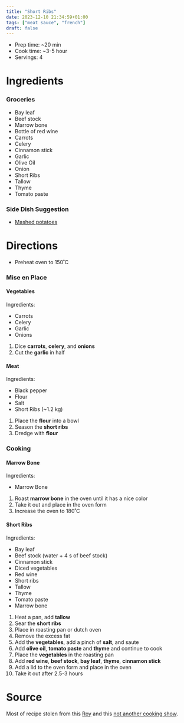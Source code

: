 ```yaml
---
title: "Short Ribs"
date: 2023-12-10 21:34:59+01:00
tags: ["meat sauce", "french"]
draft: false
---
```


- Prep time: ~20 min
- Cook time: ~3-5 hour
- Servings: 4

# Ingredients

### Groceries

- Bay leaf
- Beef stock
- Marrow bone
- Bottle of red wine
- Carrots
- Celery
- Cinnamon stick
- Garlic
- Olive Oil
- Onion
- Short Ribs
- Tallow
- Thyme
- Tomato paste
### Side Dish Suggestion
- [Mashed potatoes](/recipes/mashed-potatoes)

# Directions

- Preheat oven to 150˚C

### Mise en Place

#### Vegetables
Ingredients:
- Carrots
- Celery
- Garlic
- Onions

1. Dice **carrots**, **celery**, and **onions**
2. Cut the **garlic** in half

#### Meat
Ingredients:
- Black pepper
- Flour
- Salt
- Short Ribs (~1.2 kg)

1. Place the **flour** into a bowl
2. Season the **short ribs**
2. Dredge with **flour**


### Cooking

#### Marrow Bone
Ingredients:
- Marrow Bone

1. Roast **marrow bone** in the oven until it has a nice color
2. Take it out and place in the oven form 
3. Increase the oven to 180˚C

#### Short Ribs

Ingredients:
- Bay leaf
- Beef stock (water + 4 s of beef stock)
- Cinnamon stick
- Diced vegetables
- Red wine
- Short ribs
- Tallow
- Thyme
- Tomato paste
- Marrow bone

1. Heat a pan, add **tallow**
2. Sear the **short ribs**
3. Place in roasting pan or dutch oven
3. Remove the excess fat
4. Add the **vegetables**, add a pinch of **salt**, and saute
5. Add **olive oil**, **tomato paste** and **thyme** and continue to cook
6. Place the **vegetables** in the roasting pan
7. Add **red wine**, **beef stock**, **bay leaf**, **thyme**, **cinnamon stick**
8. Add a lid to the oven form and place in the oven
9. Take it out after 2.5-3 hours

# Source

Most of recipe stolen from this [Roy](https://www.youtube.com/watch?v=9c3BU-y7ABA)
and this [not another cooking show](https://www.youtube.com/watch?v=9EHmJydeue0).
